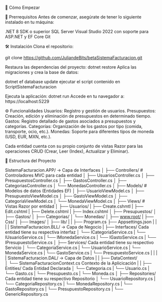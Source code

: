 🚀 Cómo Empezar

🔧 Prerrequisitos
Antes de comenzar, asegúrate de tener lo siguiente instalado en tu máquina:

.NET 8 SDK o superior
SQL Server 
Visual Studio 2022 con soporte para ASP.NET y EF Core
Git

🛠 Instalación
Clona el repositorio:

git clone https://github.com/JuliandeBits/betaSistemaFacturacion.git

Restaura las dependencias del proyecto:
dotnet restore
Aplica las migraciones y crea la base de datos:

dotnet ef database update
ejecutar el script contenido en ScriptSistemaFacturacion

Ejecuta la aplicación:
dotnet run
Accede en tu navegador a: https://localhost:5229

⚙️ Funcionalidades
Usuarios: Registro y gestión de usuarios.
Presupuestos: Creación, edición y eliminación de presupuestos en determinado tiempo.
Gastos: Registro detallado de gastos asociados a presupuestos y categorías.
Categorías: Organización de los gastos por tipo (comida, transporte, ocio, etc.).
Monedas: Soporte para diferentes tipos de moneda (USD, EUR, MXN, etc.).

Cada entidad cuenta con su propio conjunto de vistas Razor para las operaciones CRUD (Crear, Leer (Index), Actualizar y Eliminar).

📁 Estructura del Proyecto

SistemaFacturacion.APP/ -> Capa de Interfaces
│
├── Controllers/               # Controladores MVC para cada entidad
│   ├── UsuariosController.cs
│   ├── PresupuestosController.cs
│   ├── GastosController.cs
│   ├── CategoriasController.cs
│   └── MonedasController.cs
│
├── Models/                    # Modelos de datos (Entidades EF)
│   ├── UsuarioViewModel.cs
│   ├── PresupuestoViewModel.cs
│   ├── GastoViewModel.cs
│   ├── CategoriaViewModel.cs
│   └── MonedaViewModel.cs
│
├── Views/                     # Vistas Razor por entidad
│   ├── Usuarios/
|                ├── Create.cshmtl
|                ├── Edit.cshtml
|                ├── Delete.cshtml
|                ├── Index.cshtml
│   ├── Presupuestos/
│   ├── Gastos/
│   ├── Categorias/
│   └── Monedas/
│
├── www.root/
|   ├── Css/
│   ├── Images/
│   ├── lib/
|
|
├── Program.cs
├── Appsettings.json
|
|
|
|
SistemaFacturacion.BLL/ -> Capa de Negocio
|
├── Interfaces/                                        Cada entidad tiene su respectiva interfaz
│   └── ICategoriaService.cs
|   └── IUsuarioService.cs
|   └── IMonedaService.cs
|   └── IGastoService.cs
|   └── IPresupuestoService.cs
│
├── Services/                                          Cada entidad tiene su respectivo Servicio
│   └── CategoriaService.cs
|   └── UsuarioService.cs
|   └── MonedaService.cs
|   └── GastoService.cs
|   └── PresupuestoService.cs
|
|
|
|
SistemaFacturacion.DAL/ -> Capa de Datos
|
|
├── DataContext/                                  
│   └── SistemaFacturacionContext.cs              Contexto de la Aplicicación
|
|
├── Entities/                                      Cada Entidad Declarada
│   └── Categoria.cs
|   └── Usuario.cs
|   └── Gasto.cs
|   └── Presupuesto.cs
|   └── Moneda.cs
│
├── Repositories/                                   Cada entidad tiene su respectivo Repositorio
│   └── UsuarioRepository.cs
|   └── CategoriaRepository.cs
|   └── MonedaRepository.cs
|   └── GastoRepository.cs
|   └── PresupuestoRepository.cs
|   └── GenericRepository.cs
